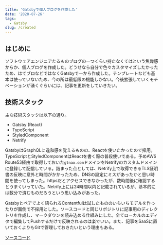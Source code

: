 ```yaml
---
title: 'Gatsbyで個人ブログを作成した'
date: '2020-07-26'
tags:
  - Gatsby
slug: /created
---
```


## はじめに

ソフトウェアエンジニアたるものブログの一つくらい持たなくてはという焦燥感からか、個人ブログを作成した。どうせなら自分で色々カスタマイズしたかったため、はてブロなどではなくGatsbyで一から作成した。テンプレートなども基本は使っていないため、今の所は最低限の機能しかない。今後拡張していくモチベーションが湧くぐらいには、記事を更新をしていきたい。

## 技術スタック

主な技術スタックは以下の通り。

* Gatsby (React)
* TypeScript
* StyledComponent
* Netrify

GatsbyはGraphQLに違和感を覚えるものの、Reactを使いたかったので採用。TypeScriptとStyledComponentはReactを書く際の普段使いである。予めAWS Route53経由で取得しておいた```gtnao.com```ドメインをNetrifyのカスタムドメインに登録して配信している。詰まった点としては、Netrify上で取得できるTLS証明書の反映に意外と時間がかかったため、DNSの設定にミスがあったかと思い時間を使ってしまった。httpsだとアクセスできなかったが、数時間後に確認するとうまくいっていた。Netrify上には24時間以内と記載されているが、基本的には数分で済むものだろうという思い込みがあった。

Gatsbyとペアでよく語られるContentfulは試したもののいちいちモデルを作ったりが面倒で不採用とした。ソースコードと同じリポジトリに記事用のディレクトリを作成し、マークダウンを読み込める仕組みにした。全てローカルのエディタで編集してPushするだけで反映されるのは楽でいい。また、記事をSaaSに置いておくよりもGitで管理しておきたいという理由もある。

[ソースコード](https://github.com/gtnao0219/n.blog)
